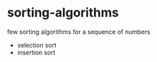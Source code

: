 # sorting-algorithms
few sorting algorithms for a sequence of numbers 

* selection sort
* insertion sort
